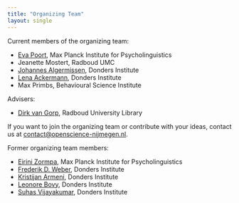```yaml
---
title: "Organizing Team"
layout: single
---
```


Current members of the organizing team:

- [Eva Poort](https://www.mpi.nl/people/poort-eva), Max Planck Institute for Psycholinguistics
- Jeanette Mostert, Radboud UMC
- [Johannes Algermissen](https://www.ru.nl/english/people/algermissen-j/), Donders Institute
- [Lena Ackermann](https://www.ru.nl/english/people/ackermann-l/), Donders Institute
- Max Primbs, Behavioural Science Institute

Advisers:
- [Dirk van Gorp](https://www.ru.nl/english/people/gorp-d-van/), Radboud University Library

If you want to join the organizing team or contribute with your ideas, contact us at contact@openscience-nijmegen.nl.

Former organizing team members:

- [Eirini Zormpa](https://www.mpi.nl/people/zormpa-eirini), Max Planck Institute for Psycholinguistics
- [Frederik D. Weber](https://www.ru.nl/english/people/weber-f/), Donders Institute
- [Kristijan Armeni](https://www.ru.nl/english/people/armeni-k/), Donders Institute
- [Leonore Bovy](https://www.ru.nl/english/people/bovy-l/), Donders Institute
- [Suhas Vijayakumar](http://suhasvijayakumar.in/), Donders Institute
